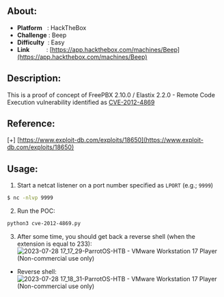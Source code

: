 ## About:
* **Platform**&nbsp;&nbsp;&nbsp;: HackTheBox
* **Challenge**&nbsp;: Beep
* **Difficulty**&nbsp;&nbsp;: Easy
* **Link**&nbsp;&nbsp;&nbsp;&nbsp;&nbsp;&nbsp;&nbsp;&nbsp;&nbsp;&nbsp;: [https://app.hackthebox.com/machines/Beep](https://app.hackthebox.com/machines/Beep)

## Description:
This is a proof of concept of FreePBX 2.10.0 / Elastix 2.2.0 - Remote Code Execution vulnerability identified as [CVE-2012-4869](https://nvd.nist.gov/vuln/detail/CVE-2012-4869)

## Reference:
[+] [https://www.exploit-db.com/exploits/18650](https://www.exploit-db.com/exploits/18650)

## Usage:
1. Start a netcat listener on a port number specified as `LPORT` (e.g.; `9999`) 
```bash
$ nc -nlvp 9999
```
2. Run the POC:
```bash
python3 cve-2012-4869.py
```
3. After some time, you should get back a reverse shell (when the extension is equal to 233):
![2023-07-28 17_17_29-ParrotOS-HTB - VMware Workstation 17 Player (Non-commercial use only)](https://github.com/YounesTasra-R4z3rSw0rd/CTF-Scripts/assets/101610095/3a182079-f545-40ba-a806-616d356bcb56)

* Reverse shell:
![2023-07-28 17_18_31-ParrotOS-HTB - VMware Workstation 17 Player (Non-commercial use only)](https://github.com/YounesTasra-R4z3rSw0rd/CTF-Scripts/assets/101610095/013581c6-6343-4c57-a4ed-2b76fa187033)


